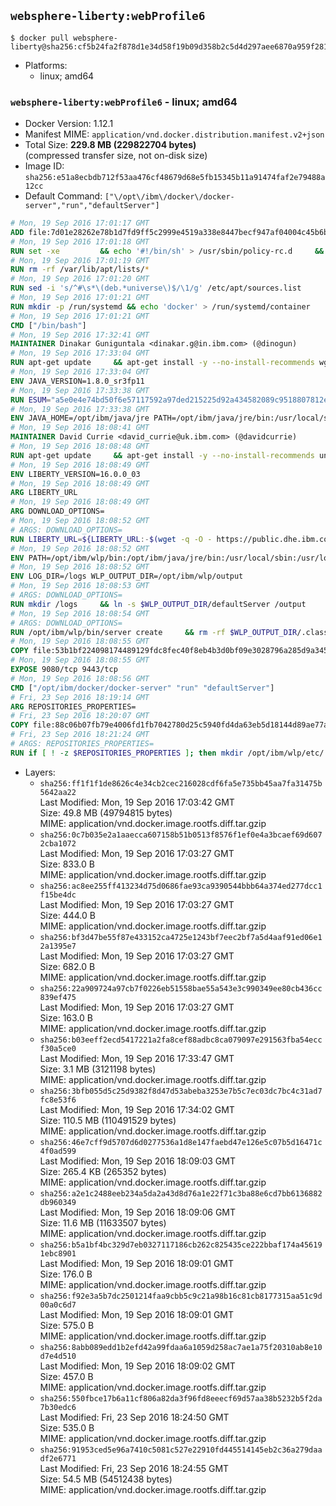 ## `websphere-liberty:webProfile6`

```console
$ docker pull websphere-liberty@sha256:cf5b24fa2f878d1e34d58f19b09d358b2c5d4d297aee6870a959f281ce8bcd3b
```

-	Platforms:
	-	linux; amd64

### `websphere-liberty:webProfile6` - linux; amd64

-	Docker Version: 1.12.1
-	Manifest MIME: `application/vnd.docker.distribution.manifest.v2+json`
-	Total Size: **229.8 MB (229822704 bytes)**  
	(compressed transfer size, not on-disk size)
-	Image ID: `sha256:e51a8ecbdb712f53aa476cf48679d68e5fb15345b11a91474faf2e79488a12cc`
-	Default Command: `["\/opt\/ibm\/docker\/docker-server","run","defaultServer"]`

```dockerfile
# Mon, 19 Sep 2016 17:01:17 GMT
ADD file:7d01e28262e78b1d7fd9ff5c2999e4519a338e8447becf947af04004c45b6be9 in / 
# Mon, 19 Sep 2016 17:01:18 GMT
RUN set -xe 		&& echo '#!/bin/sh' > /usr/sbin/policy-rc.d 	&& echo 'exit 101' >> /usr/sbin/policy-rc.d 	&& chmod +x /usr/sbin/policy-rc.d 		&& dpkg-divert --local --rename --add /sbin/initctl 	&& cp -a /usr/sbin/policy-rc.d /sbin/initctl 	&& sed -i 's/^exit.*/exit 0/' /sbin/initctl 		&& echo 'force-unsafe-io' > /etc/dpkg/dpkg.cfg.d/docker-apt-speedup 		&& echo 'DPkg::Post-Invoke { "rm -f /var/cache/apt/archives/*.deb /var/cache/apt/archives/partial/*.deb /var/cache/apt/*.bin || true"; };' > /etc/apt/apt.conf.d/docker-clean 	&& echo 'APT::Update::Post-Invoke { "rm -f /var/cache/apt/archives/*.deb /var/cache/apt/archives/partial/*.deb /var/cache/apt/*.bin || true"; };' >> /etc/apt/apt.conf.d/docker-clean 	&& echo 'Dir::Cache::pkgcache ""; Dir::Cache::srcpkgcache "";' >> /etc/apt/apt.conf.d/docker-clean 		&& echo 'Acquire::Languages "none";' > /etc/apt/apt.conf.d/docker-no-languages 		&& echo 'Acquire::GzipIndexes "true"; Acquire::CompressionTypes::Order:: "gz";' > /etc/apt/apt.conf.d/docker-gzip-indexes 		&& echo 'Apt::AutoRemove::SuggestsImportant "false";' > /etc/apt/apt.conf.d/docker-autoremove-suggests
# Mon, 19 Sep 2016 17:01:19 GMT
RUN rm -rf /var/lib/apt/lists/*
# Mon, 19 Sep 2016 17:01:20 GMT
RUN sed -i 's/^#\s*\(deb.*universe\)$/\1/g' /etc/apt/sources.list
# Mon, 19 Sep 2016 17:01:21 GMT
RUN mkdir -p /run/systemd && echo 'docker' > /run/systemd/container
# Mon, 19 Sep 2016 17:01:21 GMT
CMD ["/bin/bash"]
# Mon, 19 Sep 2016 17:32:41 GMT
MAINTAINER Dinakar Guniguntala <dinakar.g@in.ibm.com> (@dinogun)
# Mon, 19 Sep 2016 17:33:04 GMT
RUN apt-get update     && apt-get install -y --no-install-recommends wget ca-certificates     && rm -rf /var/lib/apt/lists/*
# Mon, 19 Sep 2016 17:33:04 GMT
ENV JAVA_VERSION=1.8.0_sr3fp11
# Mon, 19 Sep 2016 17:33:38 GMT
RUN ESUM="a5e0e4e74bd50f6e57117592a97ded215225d92a434582089c9518807812e54a"     && BASE_URL="https://public.dhe.ibm.com/ibmdl/export/pub/systems/cloud/runtimes/java/meta/"     && YML_FILE="jre/linux/x86_64/index.yml"     && wget -q -U UA_IBM_JAVA_Docker -O /tmp/index.yml $BASE_URL/$YML_FILE     && JAVA_URL=$(cat /tmp/index.yml | sed -n '/'$JAVA_VERSION'/{n;p}' | sed -n 's/\s*uri:\s//p' | tr -d '\r')     && wget -q -U UA_IBM_JAVA_Docker -O /tmp/ibm-java.bin $JAVA_URL     && echo "$ESUM  /tmp/ibm-java.bin" | sha256sum -c -     && echo "INSTALLER_UI=silent" > /tmp/response.properties     && echo "USER_INSTALL_DIR=/opt/ibm/java" >> /tmp/response.properties     && echo "LICENSE_ACCEPTED=TRUE" >> /tmp/response.properties     && mkdir -p /opt/ibm     && chmod +x /tmp/ibm-java.bin     && /tmp/ibm-java.bin -i silent -f /tmp/response.properties     && rm -f /tmp/response.properties     && rm -f /tmp/index.yml     && rm -f /tmp/ibm-java.bin
# Mon, 19 Sep 2016 17:33:38 GMT
ENV JAVA_HOME=/opt/ibm/java/jre PATH=/opt/ibm/java/jre/bin:/usr/local/sbin:/usr/local/bin:/usr/sbin:/usr/bin:/sbin:/bin
# Mon, 19 Sep 2016 18:08:41 GMT
MAINTAINER David Currie <david_currie@uk.ibm.com> (@davidcurrie)
# Mon, 19 Sep 2016 18:08:48 GMT
RUN apt-get update     && apt-get install -y --no-install-recommends unzip     && rm -rf /var/lib/apt/lists/*
# Mon, 19 Sep 2016 18:08:49 GMT
ENV LIBERTY_VERSION=16.0.0_03
# Mon, 19 Sep 2016 18:08:49 GMT
ARG LIBERTY_URL
# Mon, 19 Sep 2016 18:08:49 GMT
ARG DOWNLOAD_OPTIONS=
# Mon, 19 Sep 2016 18:08:52 GMT
# ARGS: DOWNLOAD_OPTIONS=
RUN LIBERTY_URL=${LIBERTY_URL:-$(wget -q -O - https://public.dhe.ibm.com/ibmdl/export/pub/software/websphere/wasdev/downloads/wlp/index.yml  | grep $LIBERTY_VERSION -A 6 | sed -n 's/\s*kernel:\s//p' | tr -d '\r' )}      && wget $DOWNLOAD_OPTIONS $LIBERTY_URL -U UA-IBM-WebSphere-Liberty-Docker -O /tmp/wlp.zip     && unzip -q /tmp/wlp.zip -d /opt/ibm     && rm /tmp/wlp.zip
# Mon, 19 Sep 2016 18:08:52 GMT
ENV PATH=/opt/ibm/wlp/bin:/opt/ibm/java/jre/bin:/usr/local/sbin:/usr/local/bin:/usr/sbin:/usr/bin:/sbin:/bin
# Mon, 19 Sep 2016 18:08:52 GMT
ENV LOG_DIR=/logs WLP_OUTPUT_DIR=/opt/ibm/wlp/output
# Mon, 19 Sep 2016 18:08:53 GMT
# ARGS: DOWNLOAD_OPTIONS=
RUN mkdir /logs     && ln -s $WLP_OUTPUT_DIR/defaultServer /output     && ln -s /opt/ibm/wlp/usr/servers/defaultServer /config
# Mon, 19 Sep 2016 18:08:54 GMT
# ARGS: DOWNLOAD_OPTIONS=
RUN /opt/ibm/wlp/bin/server create     && rm -rf $WLP_OUTPUT_DIR/.classCache /output/workarea
# Mon, 19 Sep 2016 18:08:55 GMT
COPY file:53b1bf224098174489129fdc8fec40f8eb4b3d0bf09e3028796a285d9a3457f1 in /opt/ibm/docker/ 
# Mon, 19 Sep 2016 18:08:55 GMT
EXPOSE 9080/tcp 9443/tcp
# Mon, 19 Sep 2016 18:08:56 GMT
CMD ["/opt/ibm/docker/docker-server" "run" "defaultServer"]
# Fri, 23 Sep 2016 18:19:14 GMT
ARG REPOSITORIES_PROPERTIES=
# Fri, 23 Sep 2016 18:20:07 GMT
COPY file:88c06b07fb79e4006fd1fb7042780d25c5940fd4da63eb5d18144d89ae77aa37 in /config/ 
# Fri, 23 Sep 2016 18:21:24 GMT
# ARGS: REPOSITORIES_PROPERTIES=
RUN if [ ! -z $REPOSITORIES_PROPERTIES ]; then mkdir /opt/ibm/wlp/etc/     && echo $REPOSITORIES_PROPERTIES > /opt/ibm/wlp/etc/repositories.properties; fi     && installUtility install --acceptLicense     collectiveMember-1.0 monitor-1.0 webCache-1.0 ldapRegistry-3.0 appSecurity-2.0 localConnector-1.0 restConnector-1.0 ssl-1.0 requestTiming-1.0 sessionDatabase-1.0     appSecurity-1.0 blueprint-1.0 concurrent-1.0 oauth-2.0 osgiConsole-1.0 serverStatus-1.0 wab-1.0 timedOperations-1.0     webProfile-6.0     && if [ ! -z $REPOSITORIES_PROPERTIES ] ; then rm /opt/ibm/wlp/etc/repositories.properties; fi     && rm -rf /output/workarea /output/logs
```

-	Layers:
	-	`sha256:ff1f1f1de8626c4e34cb2cec216028cdf6fa5e735bb45aa7fa31475b5642aa22`  
		Last Modified: Mon, 19 Sep 2016 17:03:42 GMT  
		Size: 49.8 MB (49794815 bytes)  
		MIME: application/vnd.docker.image.rootfs.diff.tar.gzip
	-	`sha256:0c7b035e2a1aaecca607158b51b0513f8576f1ef0e4a3bcaef69d6072cba1072`  
		Last Modified: Mon, 19 Sep 2016 17:03:27 GMT  
		Size: 833.0 B  
		MIME: application/vnd.docker.image.rootfs.diff.tar.gzip
	-	`sha256:ac8ee255ff413234d75d0686fae93ca9390544bbb64a374ed277dcc1f15be4dc`  
		Last Modified: Mon, 19 Sep 2016 17:03:27 GMT  
		Size: 444.0 B  
		MIME: application/vnd.docker.image.rootfs.diff.tar.gzip
	-	`sha256:bf3d47be55f87e433152ca4725e1243bf7eec2bf7a5d4aaf91ed06e12a1395e7`  
		Last Modified: Mon, 19 Sep 2016 17:03:27 GMT  
		Size: 682.0 B  
		MIME: application/vnd.docker.image.rootfs.diff.tar.gzip
	-	`sha256:22a909724a97cb7f0226eb51558bae55a543e3c990349ee80cb436cc839ef475`  
		Last Modified: Mon, 19 Sep 2016 17:03:27 GMT  
		Size: 163.0 B  
		MIME: application/vnd.docker.image.rootfs.diff.tar.gzip
	-	`sha256:b03eeff2ecd5417221a2fa8cef88adbc8ca079097e291563fba54eccf30a5ce0`  
		Last Modified: Mon, 19 Sep 2016 17:33:47 GMT  
		Size: 3.1 MB (3121198 bytes)  
		MIME: application/vnd.docker.image.rootfs.diff.tar.gzip
	-	`sha256:3bfb055d5c25d9382f8d47d53abeba3253e7b5c7ec03dc7bc4c31ad7fc8e53f6`  
		Last Modified: Mon, 19 Sep 2016 17:34:02 GMT  
		Size: 110.5 MB (110491529 bytes)  
		MIME: application/vnd.docker.image.rootfs.diff.tar.gzip
	-	`sha256:46e7cff9d5707d6d0277536a1d8e147faebd47e126e5c07b5d16471c4f0ad599`  
		Last Modified: Mon, 19 Sep 2016 18:09:03 GMT  
		Size: 265.4 KB (265352 bytes)  
		MIME: application/vnd.docker.image.rootfs.diff.tar.gzip
	-	`sha256:a2e1c2488eeb234a5da2a43d8d76a1e22f71c3ba88e6cd7bb6136882db960349`  
		Last Modified: Mon, 19 Sep 2016 18:09:06 GMT  
		Size: 11.6 MB (11633507 bytes)  
		MIME: application/vnd.docker.image.rootfs.diff.tar.gzip
	-	`sha256:b5a1bf4bc329d7eb0327117186cb262c825435ce222bbaf174a456191ebc8901`  
		Last Modified: Mon, 19 Sep 2016 18:09:01 GMT  
		Size: 176.0 B  
		MIME: application/vnd.docker.image.rootfs.diff.tar.gzip
	-	`sha256:f92e3a5b7dc2501214faa9cbb5c9c21a98b16c81cb8177315aa51c9d00a0c6d7`  
		Last Modified: Mon, 19 Sep 2016 18:09:01 GMT  
		Size: 575.0 B  
		MIME: application/vnd.docker.image.rootfs.diff.tar.gzip
	-	`sha256:8abb089edd1b2efd42a99fdaa6a1059d258ac7ae1a75f20310ab8e10d7e4d510`  
		Last Modified: Mon, 19 Sep 2016 18:09:02 GMT  
		Size: 457.0 B  
		MIME: application/vnd.docker.image.rootfs.diff.tar.gzip
	-	`sha256:550fbce17b6a11cf806a82da3f96fd8eeecf69d57aa38b5232b5f2da7b30edc6`  
		Last Modified: Fri, 23 Sep 2016 18:24:50 GMT  
		Size: 535.0 B  
		MIME: application/vnd.docker.image.rootfs.diff.tar.gzip
	-	`sha256:91953ced5e96a7410c5081c527e22910fd445514145eb2c36a279daadf2e6771`  
		Last Modified: Fri, 23 Sep 2016 18:24:55 GMT  
		Size: 54.5 MB (54512438 bytes)  
		MIME: application/vnd.docker.image.rootfs.diff.tar.gzip
